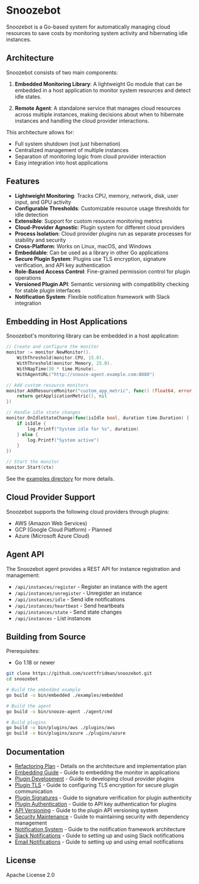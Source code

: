 # Snoozebot

Snoozebot is a Go-based system for automatically managing cloud resources to save costs by monitoring system activity and hibernating idle instances.

## Architecture

Snoozebot consists of two main components:

1. **Embedded Monitoring Library**: A lightweight Go module that can be embedded in a host application to monitor system resources and detect idle states.

2. **Remote Agent**: A standalone service that manages cloud resources across multiple instances, making decisions about when to hibernate instances and handling the cloud provider interactions.

This architecture allows for:
- Full system shutdown (not just hibernation)
- Centralized management of multiple instances
- Separation of monitoring logic from cloud provider interaction
- Easy integration into host applications

## Features

- **Lightweight Monitoring**: Tracks CPU, memory, network, disk, user input, and GPU activity
- **Configurable Thresholds**: Customizable resource usage thresholds for idle detection
- **Extensible**: Support for custom resource monitoring metrics
- **Cloud-Provider Agnostic**: Plugin system for different cloud providers
- **Process Isolation**: Cloud provider plugins run as separate processes for stability and security
- **Cross-Platform**: Works on Linux, macOS, and Windows
- **Embeddable**: Can be used as a library in other Go applications
- **Secure Plugin System**: Plugins use TLS encryption, signature verification, and API key authentication
- **Role-Based Access Control**: Fine-grained permission control for plugin operations
- **Versioned Plugin API**: Semantic versioning with compatibility checking for stable plugin interfaces
- **Notification System**: Flexible notification framework with Slack integration

## Embedding in Host Applications

Snoozebot's monitoring library can be embedded in a host application:

```go
// Create and configure the monitor
monitor := monitor.NewMonitor().
    WithThreshold(monitor.CPU, 15.0).
    WithThreshold(monitor.Memory, 25.0).
    WithNapTime(30 * time.Minute).
    WithAgentURL("http://snooze-agent.example.com:8080")

// Add custom resource monitors
monitor.AddResourceMonitor("custom_app_metric", func() (float64, error) {
    return getApplicationMetric(), nil
})

// Handle idle state changes
monitor.OnIdleStateChange(func(isIdle bool, duration time.Duration) {
    if isIdle {
        log.Printf("System idle for %s", duration)
    } else {
        log.Printf("System active")
    }
})

// Start the monitor
monitor.Start(ctx)
```

See the [examples directory](./examples) for more details.

## Cloud Provider Support

Snoozebot supports the following cloud providers through plugins:

- AWS (Amazon Web Services)
- GCP (Google Cloud Platform) - Planned
- Azure (Microsoft Azure Cloud)

## Agent API

The Snoozebot agent provides a REST API for instance registration and management:

- `/api/instances/register` - Register an instance with the agent
- `/api/instances/unregister` - Unregister an instance
- `/api/instances/idle` - Send idle notifications
- `/api/instances/heartbeat` - Send heartbeats
- `/api/instances/state` - Send state changes
- `/api/instances` - List instances

## Building from Source

Prerequisites:
- Go 1.18 or newer

```bash
git clone https://github.com/scottfridman/snoozebot.git
cd snoozebot

# Build the embedded example
go build -o bin/embedded ./examples/embedded

# Build the agent
go build -o bin/snooze-agent ./agent/cmd

# Build plugins
go build -o bin/plugins/aws ./plugins/aws
go build -o bin/plugins/azure ./plugins/azure
```

## Documentation

- [Refactoring Plan](./REFACTORING_PLAN.md) - Details on the architecture and implementation plan
- [Embedding Guide](./examples/embedded/README.md) - Guide to embedding the monitor in applications
- [Plugin Development](./docs/PLUGIN_DEVELOPMENT.md) - Guide to developing cloud provider plugins
- [Plugin TLS](./docs/PLUGIN_TLS.md) - Guide to configuring TLS encryption for secure plugin communication
- [Plugin Signatures](./docs/PLUGIN_SIGNATURES.md) - Guide to signature verification for plugin authenticity
- [Plugin Authentication](./docs/PLUGIN_AUTHENTICATION.md) - Guide to API key authentication for plugins
- [API Versioning](./docs/API_VERSIONING.md) - Guide to the plugin API versioning system
- [Security Maintenance](./docs/SECURITY_MAINTENANCE.md) - Guide to maintaining security with dependency management
- [Notification System](./docs/NOTIFICATION_SYSTEM.md) - Guide to the notification framework architecture
- [Slack Notifications](./docs/SLACK_NOTIFICATIONS.md) - Guide to setting up and using Slack notifications
- [Email Notifications](./docs/EMAIL_NOTIFICATIONS.md) - Guide to setting up and using email notifications

## License

Apache License 2.0